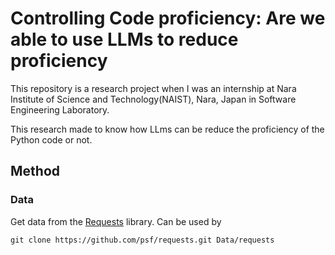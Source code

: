 # Controlling Code proficiency: Are we able to use LLMs to reduce proficiency

This repository is a research project when I was an internship at Nara Institute of Science and Technology(NAIST), Nara, Japan in Software Engineering Laboratory.

This research made to know how LLms can be reduce the proficiency of the Python code or not.

## Method
### Data
Get data from the [Requests](https://github.com/psf/requests) library. Can be used by 

```
git clone https://github.com/psf/requests.git Data/requests
```